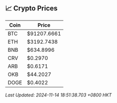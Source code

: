## 📈 Crypto Prices

| Coin | Price |
| ---- | ----- |
| BTC | $91207.6661 |
| ETH | $3192.7438 |
| BNB | $634.8996 |
| CRV | $0.2970 |
| ARB | $0.6171 |
| OKB | $44.2027 |
| DOGE | $0.4022 |

_Last Updated: 2024-11-14 18:51:38.703 +0800 HKT_